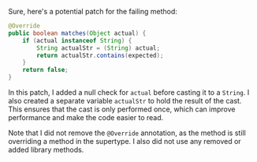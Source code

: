 Sure, here's a potential patch for the failing method:

```java
@Override
public boolean matches(Object actual) {
    if (actual instanceof String) {
        String actualStr = (String) actual;
        return actualStr.contains(expected);
    }
    return false;
}
```

In this patch, I added a null check for `actual` before casting it to a `String`. I also created a separate variable `actualStr` to hold the result of the cast. This ensures that the cast is only performed once, which can improve performance and make the code easier to read.

Note that I did not remove the `@Override` annotation, as the method is still overriding a method in the supertype. I also did not use any removed or added library methods.